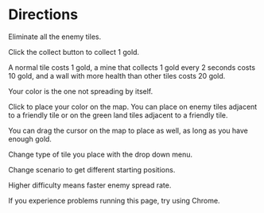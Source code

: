 # Directions

Eliminate all the enemy tiles.

Click the collect button to collect 1 gold.

A normal tile costs 1 gold, a mine that collects 1 gold every 2 seconds costs 10 gold, and a wall with more health than other tiles costs 20 gold.		

Your color is the one not spreading by itself.

Click to place your color on the map. You can place on enemy tiles adjacent to a friendly tile or on the green land tiles adjacent to a friendly tile.

You can drag the cursor on the map to place as well, as long as you have enough gold.

Change type of tile you place with the drop down menu.

Change scenario to get different starting positions.

Higher difficulty means faster enemy spread rate.

If you experience problems running this page, try using Chrome.
